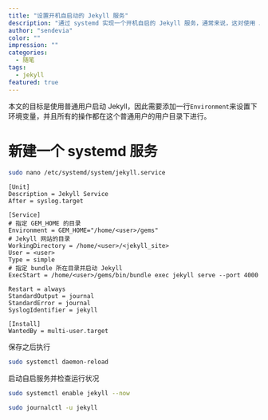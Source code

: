 ```yaml
---
title: "设置开机自启动的 Jekyll 服务"
description: "通过 systemd 实现一个开机自启的 Jekyll 服务，通常来说，这对使用 Jekyll 作为服务后端的网站很有用。"
author: "sendevia"
color: ""
impression: ""
categories: 
  - 随笔
tags:
  - jekyll
featured: true
---
```


本文的目标是使用普通用户启动 Jekyll，因此需要添加一行`Environment`来设置下环境变量，并且所有的操作都在这个普通用户的用户目录下进行。

# 新建一个 systemd 服务

```bash
sudo nano /etc/systemd/system/jekyll.service
```

```systemd
[Unit]
Description = Jekyll Service
After = syslog.target

[Service]
# 指定 GEM_HOME 的目录
Environment = GEM_HOME="/home/<user>/gems"
# Jekyll 网站的目录
WorkingDirectory = /home/<user>/<jekyll_site>
User = <user>
Type = simple
# 指定 bundle 所在目录并启动 Jekyll
ExecStart = /home/<user>/gems/bin/bundle exec jekyll serve --port 4000

Restart = always
StandardOutput = journal
StandardError = journal
SyslogIdentifier = jekyll

[Install]
WantedBy = multi-user.target
```

保存之后执行

```bash
sudo systemctl daemon-reload
```

启动自启服务并检查运行状况

```bash
sudo systemctl enable jekyll --now
```

```bash
sudo journalctl -u jekyll
```
